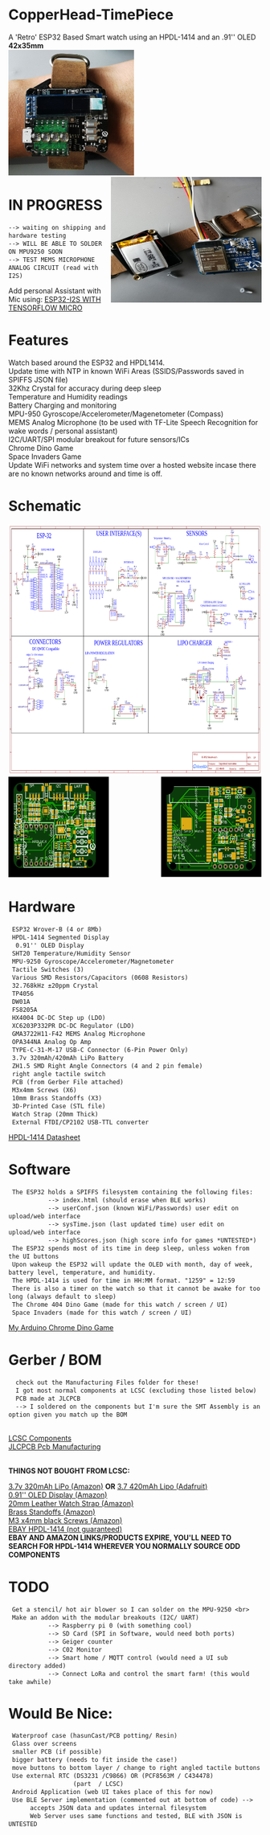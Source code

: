 # CopperHead-TimePiece
A 'Retro' ESP32 Based Smart watch using an HPDL-1414 and an .91'' OLED <br>**42x35mm**<br>
<img src="https://github.com/caleb221/CopperHead-TimePiece/blob/main/img/testPCB2.jpg"
     width ="250" height="250">
<img src="https://github.com/caleb221/CopperHead-TimePiece/blob/main/img/espTesterPCB1.jpg"
     width ="300" height="250" style="float:right">
# IN PROGRESS
    --> waiting on shipping and hardware testing
    --> WILL BE ABLE TO SOLDER ON MPU9250 SOON
    --> TEST MEMS MICROPHONE ANALOG CIRCUIT (read with I2S)
        
  Add personal Assistant with Mic using:
  <a href="https://www.survivingwithandroid.com/esp32-tensorflow-micro-speech-i2s-external-microphone/">ESP32-I2S WITH TENSORFLOW MICRO</a>

# Features
  Watch based around the ESP32 and HPDL1414. <br>
  Update time with NTP in known WiFi Areas (SSIDS/Passwords saved in SPIFFS JSON file) <br>
  32Khz Crystal for accuracy during deep sleep<br>
  Temperature and Humidity readings <br>
  Battery Charging and monitoring <br>
  MPU-950 Gyroscope/Accelerometer/Magenetometer (Compass)<br>
  MEMS Analog Microphone (to be used with TF-Lite Speech Recognition for wake words / personal assistant)<br>
  I2C/UART/SPI modular breakout for future sensors/ICs <br>
  Chrome Dino Game  <br>
  Space Invaders Game <br>
  Update WiFi networks and system time over a hosted website incase there are no known networks around and time is off.
   
# Schematic
<img src="https://github.com/caleb221/CopperHead-TimePiece/blob/main/img/Schematic_esp32SmartWatch_2021-07-22.png" width="700" height="500">  
  <img src="https://github.com/caleb221/CopperHead-TimePiece/blob/main/img/cleanGreenFRONT.svg" width="200" height ="200">
  <img src="https://github.com/caleb221/CopperHead-TimePiece/blob/main/img/cleanGreenBACK.svg" width="200" height ="200" style="float:right">
       
# Hardware
     ESP32 Wrover-B (4 or 8Mb) 
     HPDL-1414 Segmented Display  
      0.91'' OLED Display 
     SHT20 Temperature/Humidity Sensor 
     MPU-9250 Gyroscope/Accelerometer/Magnetometer 
     Tactile Switches (3) 
     Various SMD Resistors/Capacitors (0608 Resistors)
     32.768kHz ±20ppm Crystal
     TP4056 
     DW01A  
     FS8205A
     HX4004 DC-DC Step up (LDO) 
     XC6203P332PR DC-DC Regulator (LDO)
     GMA3722H11-F42 MEMS Analog Microphone
     OPA344NA Analog Op Amp
     TYPE-C-31-M-17 USB-C Connector (6-Pin Power Only) 
     3.7v 320mAh/420mAh LiPo Battery
     ZH1.5 SMD Right Angle Connectors (4 and 2 pin female)  
     right angle tactile switch 
     PCB (from Gerber File attached)
     M3x4mm Screws (X6)
     10mm Brass Standoffs (X3)
     3D-Printed Case (STL file)
     Watch Strap (20mm Thick)
     External FTDI/CP2102 USB-TTL converter
     
 <a href ="http://www.farnell.com/datasheets/76528.pdf">HPDL-1414 Datasheet</a>

# Software
     The ESP32 holds a SPIFFS filesystem containing the following files:
               --> index.html (should erase when BLE works) 
               --> userConf.json (known WiFi/Passwords) user edit on upload/web interface
               --> sysTime.json (last updated time) user edit on upload/web interface
               --> highScores.json (high score info for games *UNTESTED*)
     The ESP32 spends most of its time in deep sleep, unless woken from the UI buttons
     Upon wakeup the ESP32 will update the OLED with month, day of week, battery level, temperature, and humidity.
     The HPDL-1414 is used for time in HH:MM format. "1259" = 12:59
     There is also a timer on the watch so that it cannot be awake for too long (always default to sleep)
     The Chrome 404 Dino Game (made for this watch / screen / UI)
     Space Invaders (made for this watch / screen / UI)
     
     
   <a href="https://github.com/caleb221/ArduinoChromeDinoGame">My Arduino  Chrome Dino Game</a> 
     
     
    
            
# Gerber / BOM
      check out the Manufacturing Files folder for these!
      I got most normal components at LCSC (excluding those listed below)
      PCB made at JLCPCB
      --> I soldered on the components but I'm sure the SMT Assembly is an option given you match up the BOM
 <br>
 <a href="https://lcsc.com/">LCSC Components</a><br>
 <a href="https://jlcpcb.com/">JLCPCB Pcb Manufacturing</a>
 <br><br>
 
  **THINGS NOT BOUGHT FROM LCSC:** 
 
 <a href ="https://www.amazon.com/dp/B08215N9R8/ref=emc_b_5_t" >3.7v 320mAh LiPo (Amazon)</a>
 **OR**
 <a href = "https://www.adafruit.com/product/4236">3.7 420mAh Lipo (Adafruit)</a><br>
 <a href ="https://www.amazon.com/dp/B08NGL1PQ2?psc=1&ref=ppx_yo2_dt_b_product_details">0.91'' OLED Display (Amazon)</a><br>
 <a href ="https://www.amazon.com/dp/B076BNC876?psc=1&ref=ppx_yo2_dt_b_product_details"> 20mm Leather Watch Strap (Amazon) </a><br>
 <a href="https://www.amazon.com/Uxcell-a14050600ux1057-Female-Hexagon-Standoff/dp/B00NQ87PVK/ref=sr_1_1?dchild=1&keywords=Spacers&pd_rd_r=28e88884-33a1-49d9-b134-ab3fc683e599&pd_rd_w=Q4tF6&pd_rd_wg=61MQw&pf_rd_p=b4950e17-f2f6-494c-bba5-69a9d0aa3887&pf_rd_r=N3VR7BWXXMX8RAYR7R4Y&pid=FPrDztn&qid=1626448252&refinements=p_n_feature_twenty-three_browse-bin%3A19047482011%2Cp_n_feature_twenty_browse-bin%3A17420943011%2Cp_n_feature_twenty-eight_browse-bin%3A19043863011&s=industrial&sr=1-1"> Brass Standoffs (Amazon)</a><br>
 <a href ="https://www.amazon.com/10-M3-0-5-4mm-Countersunk-MonsterBolts/dp/B07983R7XC/ref=sr_1_1?dchild=1&keywords=Screws&pd_rd_r=509f2999-5a08-4e05-b24d-96c01ce9655b&pd_rd_w=dPIOh&pd_rd_wg=l7pkf&pf_rd_p=b4950e17-f2f6-494c-bba5-69a9d0aa3887&pf_rd_r=51BNB60JH1W9VNP5C807&pid=ONAxByd&qid=1626448556&refinements=p_n_feature_fourteen_browse-bin%3A11434052011%2Cp_n_feature_two_browse-bin%3A2292860011%2Cp_n_feature_twenty-eight_browse-bin%3A19043855011%2Cp_n_feature_thirteen_browse-bin%3A15245615011&s=industrial&sr=1-1">M3 x4mm black Screws (Amazon)</a><br>
 <a href ="https://www.ebay.com/itm/303806129405?ssPageName=STRK%3AMEBIDX%3AIT&_trksid=p2060353.m2749.l2649"> EBAY HPDL-1414 (not guaranteed)</a><br>**EBAY AND AMAZON LINKS/PRODUCTS EXPIRE, YOU'LL NEED TO SEARCH FOR HPDL-1414 WHEREVER YOU NORMALLY SOURCE ODD COMPONENTS**<br> 
 
 
# TODO
     Get a stencil/ hot air blower so I can solder on the MPU-9250 <br>
     Make an addon with the modular breakouts (I2C/ UART)
               --> Raspberry pi 0 (with something cool)
               --> SD Card (SPI in Software, would need both ports)
               --> Geiger counter
               --> C02 Monitor
               --> Smart home / MQTT control (would need a UI sub directory added)
               --> Connect LoRa and control the smart farm! (this would take awhile)
# Would Be Nice:
     Waterproof case (hasunCast/PCB potting/ Resin)
     Glass over screens
     smaller PCB (if possible)
     bigger battery (needs to fit inside the case!)
     move buttons to bottom layer / change to right angled tactile buttons
     Use external RTC (DS3231 /C9866) OR (PCF8563M / C434478)
                      (part  / LCSC)
     Android Application (web UI takes place of this for now)
     Use BLE Server implementation (commented out at bottom of code) --> 
          accepts JSON data and updates internal filesystem
          Web Server uses same functions and tested, BLE with JSON is UNTESTED
